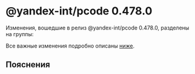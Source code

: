 # @yandex-int/pcode 0.478.0

<!-- ЧЕЛОВЕЧЕСКОЕ ВСТУПЛЕНИЕ -->

Изменения, вошедшие в релиз @yandex-int/pcode 0.478.0, разделены на группы:

Все важные изменения подробно описаны [ниже](#Пояснения).

## Пояснения

